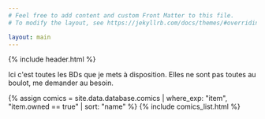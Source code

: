 ```yaml
---
# Feel free to add content and custom Front Matter to this file.
# To modify the layout, see https://jekyllrb.com/docs/themes/#overriding-theme-defaults

layout: main
---
```


{% include header.html %}

Ici c'est toutes les BDs que je mets à disposition. Elles ne sont pas toutes au boulot, me demander au besoin.

<div id="comics-list">
{% assign comics = site.data.database.comics | where_exp: "item", "item.owned == true" | sort: "name" %}
{% include comics_list.html %}
</div>